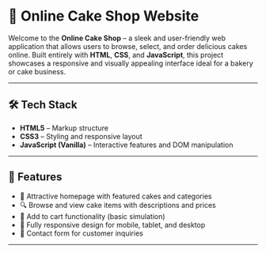 # 🎂 Online Cake Shop Website



Welcome to the **Online Cake Shop** – a sleek and user-friendly web application that allows users to browse, select, and order delicious cakes online. Built entirely with **HTML**, **CSS**, and **JavaScript**, this project showcases a responsive and visually appealing interface ideal for a bakery or cake business.

---

## 🛠️ Tech Stack

- **HTML5** – Markup structure
- **CSS3** – Styling and responsive layout
- **JavaScript (Vanilla)** – Interactive features and DOM manipulation

---

## 🎨 Features

- 🍰 Attractive homepage with featured cakes and categories
- 🔍 Browse and view cake items with descriptions and prices
- 🛒 Add to cart functionality (basic simulation)
- 📱 Fully responsive design for mobile, tablet, and desktop
- 💌 Contact form for customer inquiries

---


